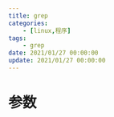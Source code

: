 ```yaml
---
title: grep
categories: 
	- [linux,程序]
tags:
	- grep
date: 2021/01/27 00:00:00
update: 2021/01/27 00:00:00
---
```


# 参数

